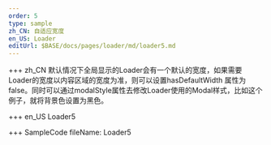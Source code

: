 ```yaml
--- 
order: 5
type: sample
zh_CN: 自适应宽度
en_US: Loader
editUrl: $BASE/docs/pages/loader/md/loader5.md
---
```


+++ zh_CN
默认情况下全局显示的Loader会有一个默认的宽度，如果需要Loader的宽度以内容区域的宽度为准，则可以设置hasDefaultWidth
    属性为false。同时可以通过modalStyle属性去修改Loader使用的Modal样式，比如这个例子，就将背景色设置为黑色。
    
    
+++ en_US
Loader5

+++ SampleCode
fileName: Loader5
